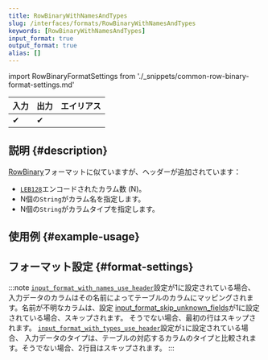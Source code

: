 ```yaml
---
title: RowBinaryWithNamesAndTypes
slug: /interfaces/formats/RowBinaryWithNamesAndTypes
keywords: [RowBinaryWithNamesAndTypes]
input_format: true
output_format: true
alias: []
---
```


import RowBinaryFormatSettings from './_snippets/common-row-binary-format-settings.md'

| 入力 | 出力 | エイリアス |
|-------|--------|-------|
| ✔     | ✔      |       |

## 説明 {#description}

[RowBinary](./RowBinary.md)フォーマットに似ていますが、ヘッダーが追加されています：

- [`LEB128`](https://en.wikipedia.org/wiki/LEB128)エンコードされたカラム数 (N)。
- N個の`String`がカラム名を指定します。
- N個の`String`がカラムタイプを指定します。

## 使用例 {#example-usage}

## フォーマット設定 {#format-settings}

<RowBinaryFormatSettings/>

:::note
[`input_format_with_names_use_header`](/operations/settings/settings-formats.md/#input_format_with_names_use_header)設定が1に設定されている場合、
入力データのカラムはその名前によってテーブルのカラムにマッピングされます。名前が不明なカラムは、設定 [input_format_skip_unknown_fields](/operations/settings/settings-formats.md/#input_format_skip_unknown_fields)が1に設定されている場合、スキップされます。
そうでない場合、最初の行はスキップされます。
[`input_format_with_types_use_header`](/operations/settings/settings-formats.md/#input_format_with_types_use_header)設定が`1`に設定されている場合、
入力データのタイプは、テーブルの対応するカラムのタイプと比較されます。そうでない場合、2行目はスキップされます。
:::
